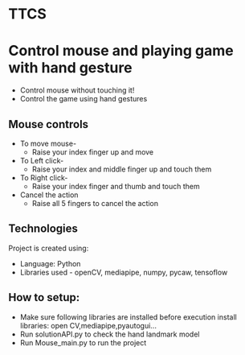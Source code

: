 # TTCS
# Control mouse and playing game with hand gesture
- Control mouse without touching it!
- Control the game using hand gestures

## Mouse controls 
* To move mouse-
  - Raise your index finger up and move 
* To Left click-
  - Raise your index and middle finger up and touch them 
* To Right click-
  - Raise your index finger and thumb and touch them 
* Cancel the action
  - Raise all 5 fingers to cancel the action

## Technologies 
Project is created using:
  - Language: Python
  - Libraries used - openCV, mediapipe, numpy, pycaw, tensoflow

## How to setup:
- Make sure following libraries are installed before execution
   install libraries: open CV,mediapipe,pyautogui...
- Run solutionAPI.py to check the hand landmark model
- Run Mouse_main.py to run the project

